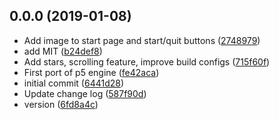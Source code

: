 ## 0.0.0 (2019-01-08)

* Add image to start page and start/quit buttons ([2748979](https://github.com/humphrey91/moon_lander/commit/2748979))
* add MIT ([b24def8](https://github.com/humphrey91/moon_lander/commit/b24def8))
* Add stars, scrolling feature, improve build configs ([715f60f](https://github.com/humphrey91/moon_lander/commit/715f60f))
* First port of p5 engine ([fe42aca](https://github.com/humphrey91/moon_lander/commit/fe42aca))
* initial commit ([6441d28](https://github.com/humphrey91/moon_lander/commit/6441d28))
* Update change log ([587f90d](https://github.com/humphrey91/moon_lander/commit/587f90d))
* version ([6fd8a4c](https://github.com/humphrey91/moon_lander/commit/6fd8a4c))



